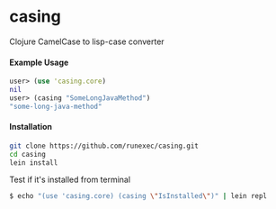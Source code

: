 casing
======

Clojure CamelCase to lisp-case converter


#### Example Usage ####
```clojure
user> (use 'casing.core)
nil
user> (casing "SomeLongJavaMethod")
"some-long-java-method"
```

#### Installation ####

```bash
git clone https://github.com/runexec/casing.git
cd casing
lein install
```

Test if it's installed from terminal
```bash
$ echo "(use 'casing.core) (casing \"IsInstalled\")" | lein repl
```